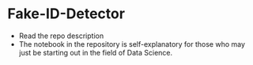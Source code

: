 # Fake-ID-Detector
* Read the repo description
* The notebook in the repository is self-explanatory for those who may just be starting out in the field of Data Science.
